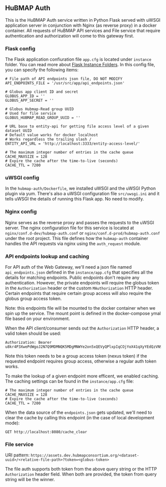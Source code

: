## HuBMAP Auth

This is the HuBMAP Auth service written in Python Flask served with uWSGI application server in conjunction with Nginx (as reverse proxy) in a docker container. All requests of HuBMAP API services and File service that require authentication and authorization will come to this gateway first.

### Flask config

The Flask application confiuration file `app.cfg` is located under `instance` folder. You can read more about [Flask Instance Folders](http://flask.pocoo.org/docs/1.0/config/#instance-folders). In this config file, you can specify the following items:

````
# File path of API endpoints json file, DO NOT MODIFY
API_ENDPOINTS_FILE = '/usr/src/app/api_endpoints.json'

# Globus app client ID and secret
GLOBUS_APP_ID = ''
GLOBUS_APP_SECRET = ''

# Globus Hubmap-Read group UUID
# Used for file service
GLOBUS_HUBMAP_READ_GROUP_UUID = ''

# URL base to entity-api for getting file access level of a given dataset UUID
# Default value works for docker localhost
# Works regardless the trailing slash /
ENTITY_API_URL = 'http://localhost:3333/entity-access-level/'

# The maximum integer number of entries in the cache queue
CACHE_MAXSIZE = 128
# Expire the cache after the time-to-live (seconds)
CACHE_TTL = 7200
````

### uWSGI config

In the `hubmap-auth/Dockerfile`, we installed uWSGI and the uWSGI Python plugin via yum. There's also a uWSGI configuration file `src/uwsgi.ini` and it tells uWSGI the details of running this Flask app. No need to modify.

### Nginx config

Nginx serves as the reverse proxy and passes the requests to the uWSGI server. The nginx configuration file for this service is located at `nginx/conf.d-dev/hubmap-auth.conf` or `nginx/conf.d-prod/hubmap-auth.conf` under the root project. This file defines how the `hubmap-auth` container handles the API requests via nginx using the `auth_request` module.


### API endpoints lookup and caching

For API auth of the Web Gateway, we'll need a json file named `api_endpoints.json` defined in the `instance/app.cfg` that specifies all the details for matching endpoints. Public endpoints don't require any authentication. However, the private endpoints will require the globus token in the `Authorization` header or the custom `MAuthorization` HTTP header. Certain endpoints that require certain group access will also require the globus group access token. 

Note: this endpoints file will be mounted to the docker container when we spin up the service. The mount point is defined in the docker-compose ymal file based on your environment.

When the API client/consumer sends out the `Authorization` HTTP header, a valid token should be used:

````
Authorization: Bearer u8kr4P3XwePdWgoJ2N7Q9MDMNQK5MDgMNWYe2on5xQEVyQPlxpIqCOjYoX41qXyYEdQzVN9np2jQMniPpDJ74c7LXztq9mYc10GQU6d0x
````

Note this token needs to be a group access token (nexus token) if the requested endpoint requires group access, otherwise a regular auth token works.

To make the lookup of a given endpoint more efficent, we enabled caching. The caching settings can be found in the `instance/app.cfg` file:

````
# The maximum integer number of entries in the cache queue
CACHE_MAXSIZE = 128
# Expire the cache after the time-to-live (seconds)
CACHE_TTL = 7200
````

When the data source of the `endpoints.json` gets updated, we'll need to clear the cache by calling this endpoint (in the case of local development mode):

````
GET http://localhost:8080/cache_clear
````

### File service

URI pattern: `https://assets.dev.hubmapconsortium.org/<dataset-uuid>/<relative-file-path>?token=<globus-token>`

The file auth supports both token from the above query string or the HTTP `Authorization` header field. When both are provided, the token from query string will be the winner.
